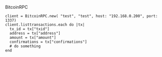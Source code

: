BitcoinRPC

    client = BitcoinRPC.new( "test", "test", host: "192.168.0.200", port: 1337)
    client.listtransactions.each do |tx|
      tx_id = tx["txid"]
      address = tx["address"]
      amount = tx["amount"]
      confirmations = tx["confirmations"]  
      # do something
    end
